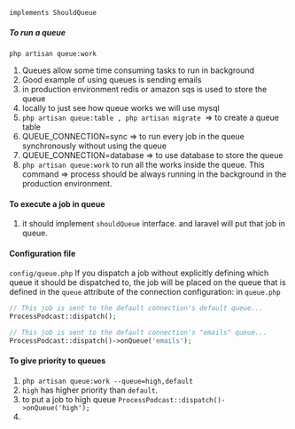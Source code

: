 `implements ShouldQueue`
##### To run a queue
`php artisan queue:work`
  
1. Queues allow some time consuming tasks to run in background
2. Good example of using queues is sending emails
3. in production environment redis or amazon sqs is used to store the queue
4. locally to just see how queue works we will use mysql
5. `php artisan queue:table , php artisan migrate`  => to create a queue table
6. QUEUE_CONNECTION=sync => to run every job in the queue synchronously without using the queue
7. QUEUE_CONNECTION=database => to use database to store the queue
8. `php artisan queue:work` to run all the works inside the queue. This command => process should be always running in the background in the production environment.
#### To execute a job in queue
1. it should implement `shouldQueue` interface. and laravel will put that job in queue.

#### Configuration file
`config/queue.php`
If you dispatch a job without explicitly defining which queue it should be dispatched to, the job will be placed on the queue that is defined in the `queue` attribute of the connection configuration:
in `queue.php`
```php
// This job is sent to the default connection's default queue...
ProcessPodcast::dispatch();

// This job is sent to the default connection's "emails" queue...
ProcessPodcast::dispatch()->onQueue('emails');
```
#### To give priority to queues
1. `php artisan queue:work --queue=high,default`
2. `high` has higher priority than `default`.
3. to put a job to high queue `ProcessPodcast::dispatch()->onQueue('high');`
4. 
